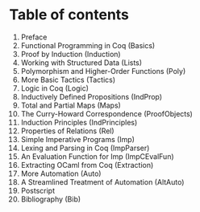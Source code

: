 # Table of contents

1. Preface
2. Functional Programming in Coq (Basics)
3. Proof by Induction (Induction)
4. Working with Structured Data (Lists)
5. Polymorphism and Higher-Order Functions (Poly)
6. More Basic Tactics (Tactics)
7. Logic in Coq (Logic)
8. Inductively Defined Propositions (IndProp)
9. Total and Partial Maps (Maps)
10. The Curry-Howard Correspondence (ProofObjects)
11. Induction Principles (IndPrinciples)
12. Properties of Relations (Rel)
13. Simple Imperative Programs (Imp)
14. Lexing and Parsing in Coq (ImpParser)
15. An Evaluation Function for Imp (ImpCEvalFun)
16. Extracting OCaml from Coq (Extraction)
17. More Automation (Auto)
18. A Streamlined Treatment of Automation (AltAuto)
19. Postscript
20. Bibliography (Bib)
